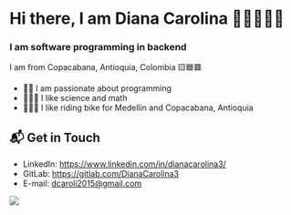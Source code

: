 # Hi there, I am Diana Carolina 👋👩‍💻👩‍🔬

### I am software programming in backend

I am from Copacabana, Antioquia, Colombia 🟨🟦🟥

- 👩‍💻 I am passionate about programming
- 👩‍🔬🥼 I like science and math
- 🚵‍♀️🚴‍ I like riding bike for Medellin and Copacabana, Antioquia

## 📬 Get in Touch
- LinkedIn: https://www.linkedin.com/in/dianacarolina3/
- GitLab: https://gitlab.com/DianaCarolina3
- E-mail: dcaroli2015@gmail.com

<!-- - Site: federico-dondi.github.io -->
<!--
**DianaCarolina3/DianaCarolina3** is a ✨ _special_ ✨ repository because its `README.md` (this file) appears on your GitHub profile.
Here are some ideas to get you started:
- 🔭 I’m currently working on ...
- 🌱 I’m currently learning ...
- 👯 I’m looking to collaborate on ...
- 🤔 I’m looking for help with ...
- 💬 Ask me about ...
- 📫 How to reach me: ...
- 😄 Pronouns: ...
- ⚡ Fun fact: ...
-->

![](https://cdn.domestika.org/c_limit,dpr_1.0,f_auto,q_auto,w_610/v1457921546/content-items/001/569/058/night_work_2-original.png?1457921546)
